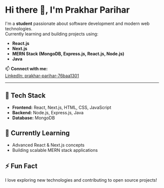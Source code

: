 # Hi there 👋, I'm Prakhar Parihar

I'm a **student** passionate about software development and modern web technologies.  
Currently learning and building projects using:

- **React.js**
- **Next.js**
- **MERN Stack (MongoDB, Express.js, React.js, Node.js)**
- **Java**

📫 **Connect with me:**  
[LinkedIn: prakhar-parihar-76baa1301](https://www.linkedin.com/in/prakhar-parihar-76baa1301)

---

## 🚀 Tech Stack

- **Frontend:** React, Next.js, HTML, CSS, JavaScript
- **Backend:** Node.js, Express.js, Java
- **Database:** MongoDB

## 🌱 Currently Learning

- Advanced React & Next.js concepts
- Building scalable MERN stack applications

## ⚡ Fun Fact

I love exploring new technologies and contributing to open source projects!
